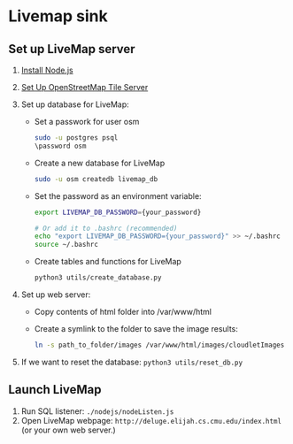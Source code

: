 <!--
SPDX-FileCopyrightText: 2021 Carnegie Mellon University

SPDX-License-Identifier: Apache-2.0
-->

# Livemap sink

## Set up LiveMap server

1. [Install Node.js](https://github.com/nodesource/distributions/blob/master/README.md#debinstall)
2. [Set Up OpenStreetMap Tile Server](https://www.linuxbabe.com/ubuntu/openstreetmap-tile-server-ubuntu-18-04-osm)
3. Set up database for LiveMap:
    - Set a passwork for user osm

        ```sh
        sudo -u postgres psql
        \password osm
        ```

    - Create a new database for LiveMap

        ```sh
        sudo -u osm createdb livemap_db
        ```

    - Set the password as an environment variable:

        ```sh
        export LIVEMAP_DB_PASSWORD={your_password}
        ```

        ```sh
        # Or add it to .bashrc (recommended)
        echo "export LIVEMAP_DB_PASSWORD={your_password}" >> ~/.bashrc
        source ~/.bashrc
        ```

    - Create tables and functions for LiveMap

        ```sh
        python3 utils/create_database.py
        ```

4. Set up web server:
    - Copy contents of html folder into /var/www/html
    - Create a symlink to the folder to save the image results:

        ```sh
        ln -s path_to_folder/images /var/www/html/images/cloudletImages
        ```

5. If we want to reset the database: `python3 utils/reset_db.py`

## Launch LiveMap

1. Run SQL listener: `./nodejs/nodeListen.js`
2. Open LiveMap webpage: `http://deluge.elijah.cs.cmu.edu/index.html`
   (or your own web server.)
